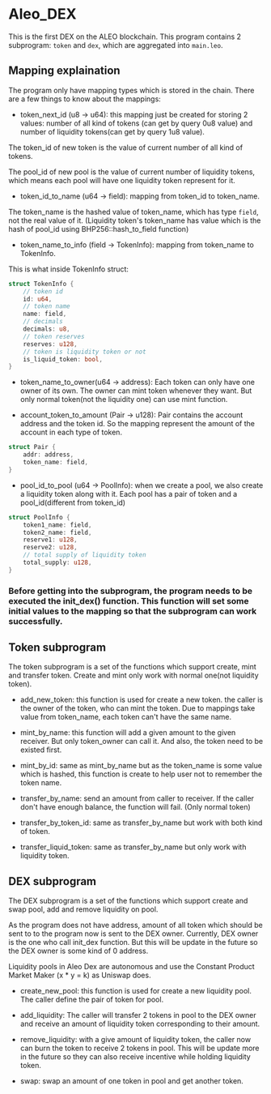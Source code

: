 # Aleo_DEX

This is the first DEX on the ALEO blockchain. This program contains 2 subprogram: `token` and `dex`, which are aggregated into `main.leo`.

## Mapping explaination

The program only have mapping types which is stored in the chain. There are a few things to know about the mappings:

* token_next_id (u8 → u64): this mapping just be created for storing 2 values: number of all kind of tokens (can get by query 0u8 value) and number of liquidity tokens(can get by query 1u8 value).

The token_id of new token is the value of current number of all kind of tokens.

The pool_id of new pool  is the value of current number of liquidity tokens, which means each pool will have one liquidity token represent for it.

* token_id_to_name (u64 → field): mapping from token_id to token_name.

The token_name is the hashed value of token_name, which has type `field`, not the real value of it. (Liquidity token's token_name has value which is the hash of pool_id using BHP256::hash_to_field function)

* token_name_to_info (field → TokenInfo):  mapping from token_name to TokenInfo.

This is what inside TokenInfo struct:

```rust
struct TokenInfo {
    // token id
    id: u64,
    // token name
    name: field,
    // decimals
    decimals: u8,
    // token reserves
    reserves: u128,
    // token is liquidity token or not
    is_liquid_token: bool,
}
```

* token_name_to_owner(u64 → address): Each token can only have one owner of its own. The owner can mint token whenever they want. But only normal token(not the liquidity one) can use mint function.

* account_token_to_amount (Pair → u128): Pair contains the account address and the token id. So the mapping represent the amount of the account in each type of token.

```rust
struct Pair {
    addr: address,
    token_name: field,
}
```

* pool_id_to_pool (u64 → PoolInfo): when we create a pool, we also create a liquidity token along with it. Each pool has a pair of token and a pool_id(different from token_id)

```rust
struct PoolInfo {
    token1_name: field,
    token2_name: field,
    reserve1: u128,
    reserve2: u128,
    // total supply of liquidity token
    total_supply: u128,
}
```

### Before getting into the subprogram, the program needs to be executed the init_dex() function. This function will set some initial values to the mapping so that the subprogram can work successfully.

## Token subprogram

The token subprogram is a set of the functions which support create, mint and transfer token. Create and mint only work with normal one(not liquidity token).

* add_new_token: this function is used for create a new token. the caller is the owner of the token, who can mint the token. Due to mappings take value from token_name, each token can't have the same name.

* mint_by_name: this function will add a given amount to the given receiver. But only token_owner can call it. And also, the token need to be existed first.

* mint_by_id: same as mint_by_name but as the token_name is some value which is hashed, this function is create to help user not to remember the token name.

* transfer_by_name: send an amount from caller to receiver. If the caller don't have enough balance, the function will fail. (Only normal token)

* transfer_by_token_id: same as transfer_by_name but work with both kind of token.

* transfer_liquid_token:  same as transfer_by_name but only work with liquidity token.

## DEX subprogram

The DEX subprogram is a set of the functions which support create and swap pool, add and remove liquidity on pool.

As the program does not have address, amount of all token which should be sent to to the program now is sent to the DEX owner. Currently, DEX owner is the one who call init_dex function. But this will be update in the future so the DEX owner is some kind of 0 address.

Liquidity pools in Aleo Dex are autonomous and use the Constant Product Market Maker (x * y = k) as Uniswap does.

* create_new_pool: this function is used for create a new liquidity pool. The caller define the pair of token for pool.

* add_liquidity: The caller will transfer 2 tokens in pool to the DEX owner and receive an amount of liquidity token corresponding to their amount.

* remove_liquidity: with a give amount of liquidity token, the caller now can burn the token to receive 2 tokens in pool. This will be update more in the future so they can also receive incentive while holding liquidity token.

* swap: swap an amount of one token in pool and get another token.
